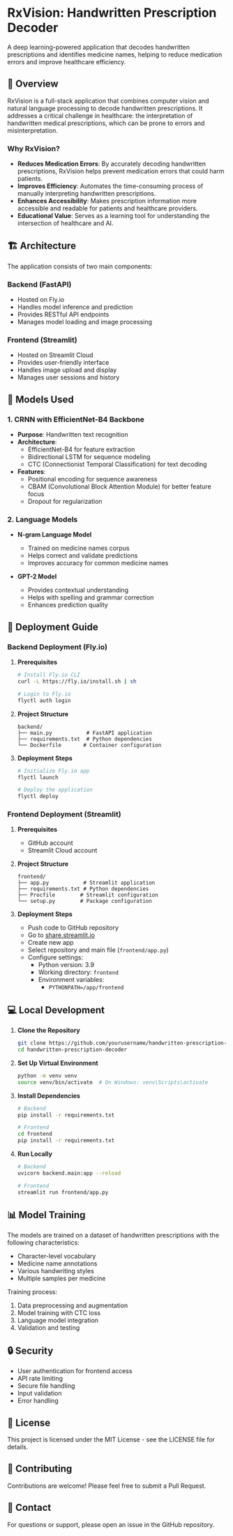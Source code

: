 # RxVision: Handwritten Prescription Decoder

A deep learning-powered application that decodes handwritten prescriptions and identifies medicine names, helping to reduce medication errors and improve healthcare efficiency.

## 🌟 Overview

RxVision is a full-stack application that combines computer vision and natural language processing to decode handwritten prescriptions. It addresses a critical challenge in healthcare: the interpretation of handwritten medical prescriptions, which can be prone to errors and misinterpretation.

### Why RxVision?

- **Reduces Medication Errors**: By accurately decoding handwritten prescriptions, RxVision helps prevent medication errors that could harm patients.
- **Improves Efficiency**: Automates the time-consuming process of manually interpreting handwritten prescriptions.
- **Enhances Accessibility**: Makes prescription information more accessible and readable for patients and healthcare providers.
- **Educational Value**: Serves as a learning tool for understanding the intersection of healthcare and AI.

## 🏗️ Architecture

The application consists of two main components:

### Backend (FastAPI)
- Hosted on Fly.io
- Handles model inference and prediction
- Provides RESTful API endpoints
- Manages model loading and image processing

### Frontend (Streamlit)
- Hosted on Streamlit Cloud
- Provides user-friendly interface
- Handles image upload and display
- Manages user sessions and history

## 🤖 Models Used

### 1. CRNN with EfficientNet-B4 Backbone
- **Purpose**: Handwritten text recognition
- **Architecture**:
  - EfficientNet-B4 for feature extraction
  - Bidirectional LSTM for sequence modeling
  - CTC (Connectionist Temporal Classification) for text decoding
- **Features**:
  - Positional encoding for sequence awareness
  - CBAM (Convolutional Block Attention Module) for better feature focus
  - Dropout for regularization

### 2. Language Models
- **N-gram Language Model**
  - Trained on medicine names corpus
  - Helps correct and validate predictions
  - Improves accuracy for common medicine names

- **GPT-2 Model**
  - Provides contextual understanding
  - Helps with spelling and grammar correction
  - Enhances prediction quality

## 🚀 Deployment Guide

### Backend Deployment (Fly.io)

1. **Prerequisites**
   ```bash
   # Install Fly.io CLI
   curl -L https://fly.io/install.sh | sh
   
   # Login to Fly.io
   flyctl auth login
   ```

2. **Project Structure**
   ```
   backend/
   ├── main.py           # FastAPI application
   ├── requirements.txt  # Python dependencies
   └── Dockerfile       # Container configuration
   ```

3. **Deployment Steps**
   ```bash
   # Initialize Fly.io app
   flyctl launch
   
   # Deploy the application
   flyctl deploy
   ```

### Frontend Deployment (Streamlit)

1. **Prerequisites**
   - GitHub account
   - Streamlit Cloud account

2. **Project Structure**
   ```
   frontend/
   ├── app.py           # Streamlit application
   ├── requirements.txt # Python dependencies
   ├── Procfile        # Streamlit configuration
   └── setup.py        # Package configuration
   ```

3. **Deployment Steps**
   - Push code to GitHub repository
   - Go to [share.streamlit.io](https://share.streamlit.io/)
   - Create new app
   - Select repository and main file (`frontend/app.py`)
   - Configure settings:
     - Python version: 3.9
     - Working directory: `frontend`
     - Environment variables:
       - `PYTHONPATH=/app/frontend`

## 💻 Local Development

1. **Clone the Repository**
   ```bash
   git clone https://github.com/yourusername/handwritten-prescription-decoder.git
   cd handwritten-prescription-decoder
   ```

2. **Set Up Virtual Environment**
   ```bash
   python -m venv venv
   source venv/bin/activate  # On Windows: venv\Scripts\activate
   ```

3. **Install Dependencies**
   ```bash
   # Backend
   pip install -r requirements.txt
   
   # Frontend
   cd frontend
   pip install -r requirements.txt
   ```

4. **Run Locally**
   ```bash
   # Backend
   uvicorn backend.main:app --reload
   
   # Frontend
   streamlit run frontend/app.py
   ```

## 📊 Model Training

The models are trained on a dataset of handwritten prescriptions with the following characteristics:
- Character-level vocabulary
- Medicine name annotations
- Various handwriting styles
- Multiple samples per medicine

Training process:
1. Data preprocessing and augmentation
2. Model training with CTC loss
3. Language model integration
4. Validation and testing

## 🔒 Security

- User authentication for frontend access
- API rate limiting
- Secure file handling
- Input validation
- Error handling

## 📝 License

This project is licensed under the MIT License - see the LICENSE file for details.

## 🤝 Contributing

Contributions are welcome! Please feel free to submit a Pull Request.

## 📧 Contact

For questions or support, please open an issue in the GitHub repository. 